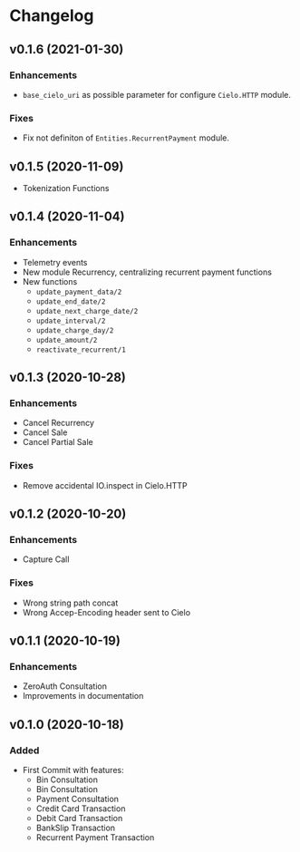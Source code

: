 # Changelog

## v0.1.6 (2021-01-30)

### Enhancements
* `base_cielo_uri` as possible parameter for configure `Cielo.HTTP` module.

### Fixes
* Fix not definiton of `Entities.RecurrentPayment` module.

## v0.1.5 (2020-11-09)
* Tokenization Functions

## v0.1.4 (2020-11-04)

### Enhancements
* Telemetry events
* New module Recurrency, centralizing recurrent payment functions
* New functions
    - `update_payment_data/2`
    - `update_end_date/2`
    - `update_next_charge_date/2`
    - `update_interval/2`
    - `update_charge_day/2`
    - `update_amount/2`
    - `reactivate_recurrent/1`

## v0.1.3 (2020-10-28)

### Enhancements
* Cancel Recurrency
* Cancel Sale
* Cancel Partial Sale

### Fixes
* Remove accidental IO.inspect in Cielo.HTTP

## v0.1.2 (2020-10-20)

### Enhancements
* Capture Call

### Fixes
* Wrong string path concat
* Wrong Accep-Encoding header sent to Cielo

## v0.1.1 (2020-10-19)

### Enhancements
* ZeroAuth Consultation
* Improvements in documentation

## v0.1.0 (2020-10-18)

### Added

* First Commit with features:
    * Bin Consultation
    * Bin Consultation
    * Payment Consultation
    * Credit Card Transaction
    * Debit Card Transaction
    * BankSlip Transaction
    * Recurrent Payment Transaction